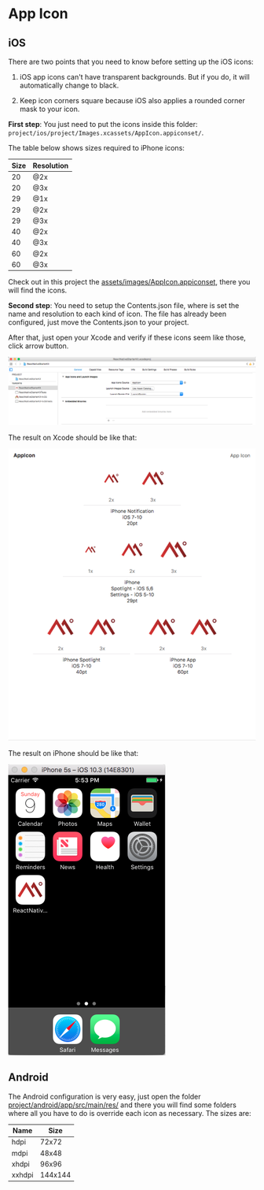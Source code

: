 # App Icon

## iOS
There are two points that you need to know before setting up the iOS icons:

1. iOS app icons can't have transparent backgrounds. But if you do, it will automatically change to black.

2. Keep icon corners square because iOS also applies a rounded corner mask to your icon.

**First step**: You just need to put the icons inside this folder: `project/ios/project/Images.xcassets/AppIcon.appiconset/`.

The table below shows sizes required to iPhone icons:

| Size | Resolution |
|------|------------|
| 20   | @2x        |
| 20   | @3x        |
| 29   | @1x        |
| 29   | @2x        |
| 29   | @3x        |
| 40   | @2x        |
| 40   | @3x        |
| 60   | @2x        |
| 60   | @3x        |

Check out in this project the [assets/images/AppIcon.appiconset](assets/images/AppIcon.appiconset), there you will find the icons.

**Second step**: You need to setup the Contents.json file, where is set the name and resolution to each kind of icon. The file has already been configured, just move the Contents.json to your project.

After that, just open your Xcode and verify if these icons seem like those, click arrow button.

![](assets/images/illustrations/app-icon-configuration.png)

The result on Xcode should be like that:

![](assets/images/illustrations/app-icon-result.png)

The result on iPhone should be like that:

![](assets/images/illustrations/app-icon-iphone.png)

## Android

The Android configuration is very easy, just open the folder [project/android/app/src/main/res/](project/android/app/src/main/res/) and there you will find some folders where all you have to do is override each icon as necessary. The sizes are:

| Name   | Size    |
|--------|---------|
| hdpi   | 72x72   |
| mdpi   | 48x48   |
| xhdpi  | 96x96   |
| xxhdpi | 144x144 |
